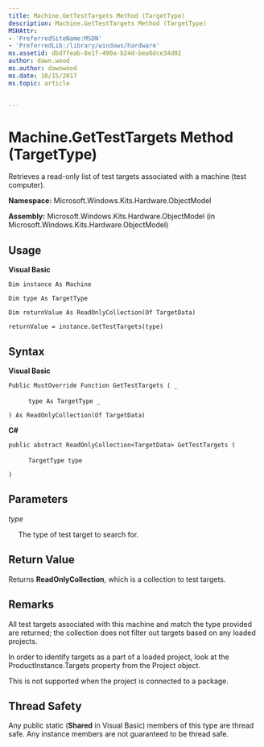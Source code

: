 ```yaml
---
title: Machine.GetTestTargets Method (TargetType)
description: Machine.GetTestTargets Method (TargetType)
MSHAttr:
- 'PreferredSiteName:MSDN'
- 'PreferredLib:/library/windows/hardware'
ms.assetid: dbd7feab-8e1f-490a-b24d-bea6dce34d02
author: dawn.wood
ms.author: dawnwood
ms.date: 10/15/2017
ms.topic: article


---
```


# Machine.GetTestTargets Method (TargetType)


Retrieves a read-only list of test targets associated with a machine (test computer).

**Namespace:** Microsoft.Windows.Kits.Hardware.ObjectModel

**Assembly:** Microsoft.Windows.Kits.Hardware.ObjectModel (in Microsoft.Windows.Kits.Hardware.ObjectModel)

## <span id="Usage"></span><span id="usage"></span><span id="USAGE"></span>Usage


**Visual Basic**

`Dim instance As Machine`

`Dim type As TargetType`

`Dim returnValue As ReadOnlyCollection(Of TargetData)`

`returnValue = instance.GetTestTargets(type)`

## <span id="Syntax"></span><span id="syntax"></span><span id="SYNTAX"></span>Syntax


**Visual Basic**

`Public MustOverride Function GetTestTargets ( _`

          `type As TargetType _`

`) As ReadOnlyCollection(Of TargetData)`

**C#**

`public abstract ReadOnlyCollection<TargetData> GetTestTargets (`

          `TargetType type`

`)`

## <span id="Parameters"></span><span id="parameters"></span><span id="PARAMETERS"></span>Parameters


*type*

     The type of test target to search for.

## <span id="Return_Value"></span><span id="return_value"></span><span id="RETURN_VALUE"></span>Return Value


Returns **ReadOnlyCollection**, which is a collection to test targets.

## <span id="Remarks"></span><span id="remarks"></span><span id="REMARKS"></span>Remarks


All test targets associated with this machine and match the type provided are returned; the collection does not filter out targets based on any loaded projects.

In order to identify targets as a part of a loaded project, look at the ProductInstance.Targets property from the Project object.

This is not supported when the project is connected to a package.

## <span id="Thread_Safety"></span><span id="thread_safety"></span><span id="THREAD_SAFETY"></span>Thread Safety


Any public static (**Shared** in Visual Basic) members of this type are thread safe. Any instance members are not guaranteed to be thread safe.

 

 






